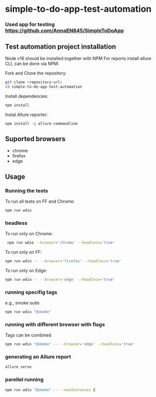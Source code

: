 # simple-to-do-app-test-automation

### Used app for testing <https://github.com/AnnaEN845/SimpleToDoApp>


## Test automation project installation

Node v16 should be installed together with NPM
For reports install allure CLI, can be done via NPM:

Fork and Clone the repository:

```bash
git clone <repository-url>
cd simple-to-do-app-test-automation
```
Install dependencies:

```bash
npm install
```
Instal Allure reporter:

```bash
npm install -g allure-commandline
```

## Suported browsers
- chrome
- firefox
- edge

## Usage

### Running the tests

To run all tests on FF and Chrome:

```bash
npm run wdio
```

### headless
To run only on Chrome:

```bash
 npm run wdio --browser='chrome' --headless='true'
```

To run only on FF:

```bash
npm run wdio -- --browser='firefox' --headless='true'
```
To run only on Edge:

```bash
npm run wdio -- --browser='edge' --headless='true'
```

### running specifig tags

e.g., smoke suite
```bash
npm run wdio "@smoke"

```
### running with different browser with flags

Tags can be combined
```bash
npm run wdio "@smoke" -- --browser='edge' --headless='true'
```

### generating an Allure report
```bash
allure serve
```

### parellel running
```bash
npm run wdio "@smoke" -- --maxInstances 2
```
